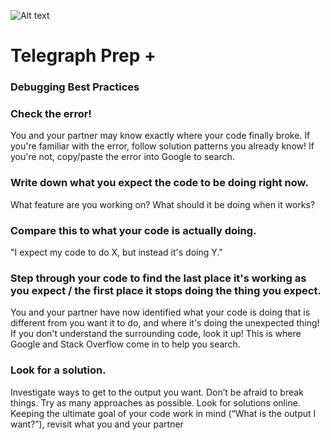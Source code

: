 
![Alt text](http://static1.squarespace.com/static/54d53828e4b0e1d1a7d75bbf/t/551a22dae4b0db1c17b35611/1456961054874/?format=1500w "Logo")

# Telegraph Prep +
### Debugging Best Practices


### Check the error!
You and your partner may know exactly where your code finally broke. If you're familiar with the error, follow solution patterns you already know! If you're not, copy/paste the error into Google to search.

### Write down what you expect the code to be doing right now.
What feature are you working on? What should it be doing when it works?

### Compare this to what your code is actually doing.
"I expect my code to do X, but instead it's doing Y."

### Step through your code to find the last place it's working as you expect / the first place it stops doing the thing you expect. 
You and your partner have now identified what your code is doing that is different from you want it to do, and where it's doing the unexpected thing! If you don't understand the surrounding code, look it up! This is where Google and Stack Overflow come in to help you search.

### Look for a solution. 
Investigate ways to get to the output you want. 
Don’t be afraid to break things. 
Try as many approaches as possible. 
Look for solutions online. 
Keeping the ultimate goal of your code work in mind (“What is the output I want?”), revisit what you and your partner

